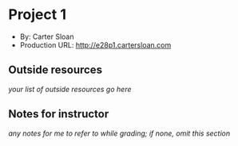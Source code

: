 # Project 1
+ By: Carter Sloan
+ Production URL: <http://e28p1.cartersloan.com>

## Outside resources
*your list of outside resources go here*

## Notes for instructor
*any notes for me to refer to while grading; if none, omit this section*